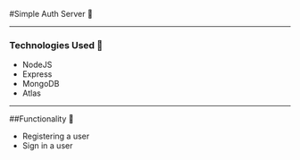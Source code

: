 #Simple Auth Server 📡

---

### Technologies Used 🧷

- NodeJS
- Express
- MongoDB
- Atlas

---

##Functionality 🚗

- Registering a user
- Sign in a user
